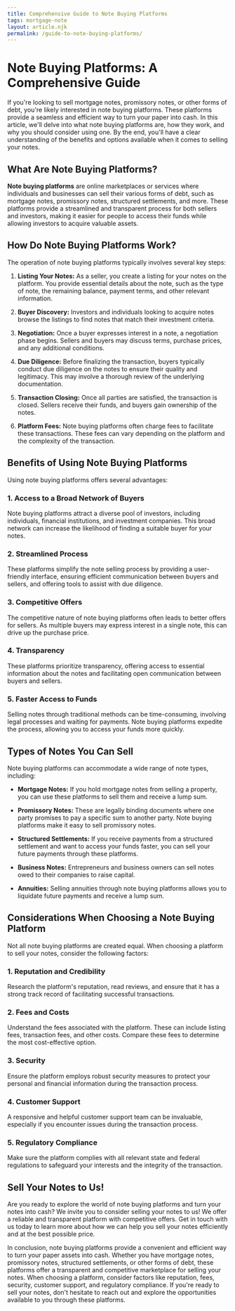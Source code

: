 ```yaml
---
title: Comprehensive Guide to Note Buying Platforms
tags: mortgage-note
layout: article.njk
permalink: /guide-to-note-buying-platforms/
---
```


# Note Buying Platforms: A Comprehensive Guide

If you're looking to sell mortgage notes, promissory notes, or other forms of debt, you're likely interested in note buying platforms. These platforms provide a seamless and efficient way to turn your paper into cash. In this article, we'll delve into what note buying platforms are, how they work, and why you should consider using one. By the end, you'll have a clear understanding of the benefits and options available when it comes to selling your notes.

## What Are Note Buying Platforms?

**Note buying platforms** are online marketplaces or services where individuals and businesses can sell their various forms of debt, such as mortgage notes, promissory notes, structured settlements, and more. These platforms provide a streamlined and transparent process for both sellers and investors, making it easier for people to access their funds while allowing investors to acquire valuable assets.

## How Do Note Buying Platforms Work?

The operation of note buying platforms typically involves several key steps:

1. **Listing Your Notes:** As a seller, you create a listing for your notes on the platform. You provide essential details about the note, such as the type of note, the remaining balance, payment terms, and other relevant information.

2. **Buyer Discovery:** Investors and individuals looking to acquire notes browse the listings to find notes that match their investment criteria.

3. **Negotiation:** Once a buyer expresses interest in a note, a negotiation phase begins. Sellers and buyers may discuss terms, purchase prices, and any additional conditions.

4. **Due Diligence:** Before finalizing the transaction, buyers typically conduct due diligence on the notes to ensure their quality and legitimacy. This may involve a thorough review of the underlying documentation.

5. **Transaction Closing:** Once all parties are satisfied, the transaction is closed. Sellers receive their funds, and buyers gain ownership of the notes.

6. **Platform Fees:** Note buying platforms often charge fees to facilitate these transactions. These fees can vary depending on the platform and the complexity of the transaction.

## Benefits of Using Note Buying Platforms

Using note buying platforms offers several advantages:

### 1. Access to a Broad Network of Buyers

Note buying platforms attract a diverse pool of investors, including individuals, financial institutions, and investment companies. This broad network can increase the likelihood of finding a suitable buyer for your notes.

### 2. Streamlined Process

These platforms simplify the note selling process by providing a user-friendly interface, ensuring efficient communication between buyers and sellers, and offering tools to assist with due diligence.

### 3. Competitive Offers

The competitive nature of note buying platforms often leads to better offers for sellers. As multiple buyers may express interest in a single note, this can drive up the purchase price.

### 4. Transparency

These platforms prioritize transparency, offering access to essential information about the notes and facilitating open communication between buyers and sellers.

### 5. Faster Access to Funds

Selling notes through traditional methods can be time-consuming, involving legal processes and waiting for payments. Note buying platforms expedite the process, allowing you to access your funds more quickly.

## Types of Notes You Can Sell

Note buying platforms can accommodate a wide range of note types, including:

- **Mortgage Notes:** If you hold mortgage notes from selling a property, you can use these platforms to sell them and receive a lump sum.

- **Promissory Notes:** These are legally binding documents where one party promises to pay a specific sum to another party. Note buying platforms make it easy to sell promissory notes.

- **Structured Settlements:** If you receive payments from a structured settlement and want to access your funds faster, you can sell your future payments through these platforms.

- **Business Notes:** Entrepreneurs and business owners can sell notes owed to their companies to raise capital.

- **Annuities:** Selling annuities through note buying platforms allows you to liquidate future payments and receive a lump sum.

## Considerations When Choosing a Note Buying Platform

Not all note buying platforms are created equal. When choosing a platform to sell your notes, consider the following factors:

### 1. Reputation and Credibility

Research the platform's reputation, read reviews, and ensure that it has a strong track record of facilitating successful transactions.

### 2. Fees and Costs

Understand the fees associated with the platform. These can include listing fees, transaction fees, and other costs. Compare these fees to determine the most cost-effective option.

### 3. Security

Ensure the platform employs robust security measures to protect your personal and financial information during the transaction process.

### 4. Customer Support

A responsive and helpful customer support team can be invaluable, especially if you encounter issues during the transaction process.

### 5. Regulatory Compliance

Make sure the platform complies with all relevant state and federal regulations to safeguard your interests and the integrity of the transaction.

## Sell Your Notes to Us!

Are you ready to explore the world of note buying platforms and turn your notes into cash? We invite you to consider selling your notes to us! We offer a reliable and transparent platform with competitive offers. Get in touch with us today to learn more about how we can help you sell your notes efficiently and at the best possible price.

In conclusion, note buying platforms provide a convenient and efficient way to turn your paper assets into cash. Whether you have mortgage notes, promissory notes, structured settlements, or other forms of debt, these platforms offer a transparent and competitive marketplace for selling your notes. When choosing a platform, consider factors like reputation, fees, security, customer support, and regulatory compliance. If you're ready to sell your notes, don't hesitate to reach out and explore the opportunities available to you through these platforms.